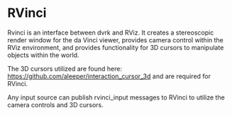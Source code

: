 # RVinci

Rvinci is an interface between dvrk and RViz. It creates a stereoscopic render window for the da Vinci viewer,
provides camera control within the RViz environment, and provides functionality for 3D cursors to manipulate
objects within the world.

The 3D cursors utilized are found here: https://github.com/aleeper/interaction_cursor_3d and are required
for RVinci.

Any input source can publish rvinci_input messages to
RVinci to utilize the camera controls and 3D cursors.
